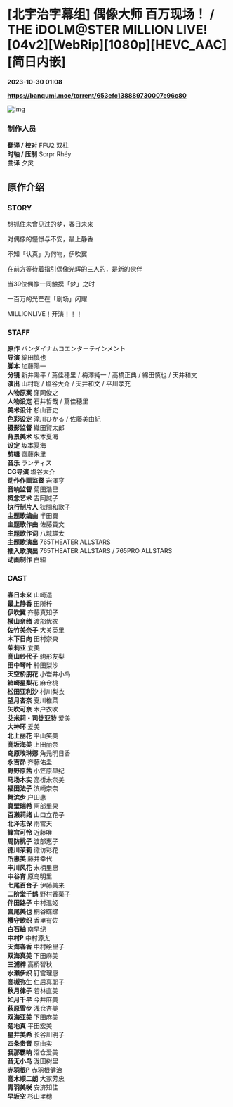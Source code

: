 # [北宇治字幕组] 偶像大师 百万现场！ / THE iDOLM@STER MILLION LIVE! [04v2][WebRip][1080p][HEVC_AAC][简日内嵌]

**2023-10-30 01:08**

**https://bangumi.moe/torrent/653efc138889730007e96c80**

![img](https://p.inari.site/kitauji/202310/06/millionlive.jpg)

### 制作人员

**翻译 / 校对** FFU2 双柱  
**时轴 / 压制** Scrpr Rhéy  
**曲译** 夕灵

原作介绍
----

### STORY

想抓住未曾见过的梦，春日未来  

对偶像的憧憬与不安，最上静香  

不知「认真」为何物，伊吹翼  

在前方等待着指引偶像光辉的三人的，是新的伙伴  

当39位偶像一同触摸「梦」之时  

一百万的光芒在「剧场」闪耀  

  

MILLIONLIVE！开演！！！

### STAFF

**原作** バンダイナムコエンターテインメント  
**导演** 綿田慎也  
**脚本** 加藤陽一  
**分镜** 新井陽平 / 蔦佳穂里 / 梅澤純一 / 高橋正典 / 綿田慎也 / 天井和文  
**演出** 山村聡 / 塩谷大介 / 天井和文 / 平川孝充  
**人物原案** 窪岡俊之  
**人物设定** 石井哲哉 / 蔦佳穂里  
**美术设计** 杉山晋史  
**色彩设定** 滝川ひかる / 佐藤美由紀  
**摄影监督** 織田賢太郎  
**背景美术** 坂本夏海  
**设定** 坂本夏海  
**剪辑** 齋藤朱里  
**音乐** ランティス  
**CG导演** 塩谷大介  
**动作作画监督** 岩澤亨  
**音响监督** 菊田浩巳  
**概念艺术** 吉岡誠子  
**执行制片人** 狭間和歌子  
**主题歌编曲** 半田翼  
**主题歌作曲** 佐藤貴文  
**主题歌作词** 八城雄太  
**主题歌演出** 765THEATER ALLSTARS  
**插入歌演出** 765THEATER ALLSTARS / 765PRO ALLSTARS  
**动画制作** 白組

### CAST

**春日未来** 山崎遥  
**最上静香** 田所梓  
**伊吹翼** 齐藤真知子  
**横山奈绪** 渡部优衣  
**佐竹美奈子** 大关英里  
**木下日向** 田村奈央  
**茱莉亚** 爱美  
**高山纱代子** 驹形友梨  
**田中琴叶** 种田梨沙  
**天空桥朋花** 小岩井小鸟  
**箱崎星梨花** 麻仓桃  
**松田亚利沙** 村川梨衣  
**望月杏奈** 夏川椎菜  
**矢吹可奈** 木户衣吹  
**艾米莉・司徒亚特** 爱美  
**大神环** 爱美  
**北上丽花** 平山笑美  
**高坂海美** 上田丽奈  
**岛原埃琳娜** 角元明日香  
**永吉昴** 齐藤佑圭  
**野野原茜** 小笠原早纪  
**马场木实** 高桥未奈美  
**福田法子** 滨崎奈奈  
**舞滨步** 户田惠  
**真壁瑞希** 阿部里果  
**百濑莉绪** 山口立花子  
**北泽志保** 雨宫天  
**篠宫可怜** 近藤唯  
**周防桃子** 渡部惠子  
**德川茉莉** 诹访彩花  
**所惠美** 藤井幸代  
**丰川风花** 末柄里惠  
**中谷育** 原岛明里  
**七尾百合子** 伊藤美来  
**二阶堂千鹤** 野村香菜子  
**伴田路子** 中村温姬  
**宫尾美也** 桐谷蝶蝶  
**樱守歌织** 香里有佐  
**白石紬** 南早纪  
**中村P** 中村源太  
**天海春香** 中村绘里子  
**双海真美** 下田麻美  
**三浦梓** 高桥智秋  
**水濑伊织** 钉宫理惠  
**高槻弥生** 仁后真耶子  
**秋月律子** 若林直美  
**如月千早** 今井麻美  
**萩原雪步** 浅仓杏美  
**双海亚美** 下田麻美  
**菊地真** 平田宏美  
**星井美希** 长谷川明子  
**四条贵音** 原由实  
**我那霸响** 沼仓爱美  
**音无小鸟** 泷田树里  
**赤羽根P** 赤羽根健治  
**高木顺二朗** 大冢芳忠  
**青羽美咲** 安济知佳  
**早坂空** 杉山里穗